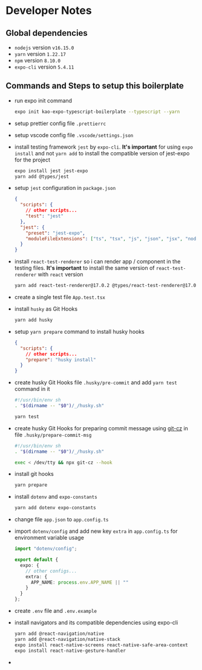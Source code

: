 # Developer Notes

## Global dependencies

- `nodejs` version `v16.15.0`
- `yarn` version `1.22.17`
- `npm` version `8.10.0`
- `expo-cli` version `5.4.11`

## Commands and Steps to setup this boilerplate

- run expo init command
  ```sh
  expo init kao-expo-typescript-boilerplate --typescript --yarn
  ```
- setup prettier config file `.prettierrc`
- setup vscode config file `.vscode/settings.json`
- install testing framework `jest` by `expo-cli`.
  **It's important** for using `expo install` and not `yarn add` to install the compatible version of jest-expo for the project
  ```sh
  expo install jest jest-expo
  yarn add @types/jest
  ```
- setup `jest` configuration in `package.json`
  ```json
  {
    "scripts": {
      // other scripts...
      "test": "jest"
    },
    "jest": {
      "preset": "jest-expo",
      "moduleFileExtensions": ["ts", "tsx", "js", "json", "jsx", "node"]
    }
  }
  ```
- install `react-test-renderer` so i can render app / component in the testing files.
  **It's important** to install the same version of `react-test-renderer` with `react` version
  ```sh
  yarn add react-test-renderer@17.0.2 @types/react-test-renderer@17.0.2
  ```
- create a single test file `App.test.tsx`
- install `husky` as Git Hooks
  ```sh
  yarn add husky
  ```
- setup `yarn prepare` command to install husky hooks
  ```json
  {
    "scripts": {
      // other scripts...
      "prepare": "husky install"
    }
  }
  ```
- create husky Git Hooks file `.husky/pre-commit` and add `yarn test` command in it

  ```sh
  #!/usr/bin/env sh
  . "$(dirname -- "$0")/_/husky.sh"

  yarn test
  ```

- create husky Git Hooks for preparing commit message using [git-cz](https://github.com/streamich/git-cz) in file `.husky/prepare-commit-msg`

  ```sh
  #!/usr/bin/env sh
  . "$(dirname -- "$0")/_/husky.sh"

  exec < /dev/tty && npx git-cz --hook
  ```

- install git hooks
  ```sh
  yarn prepare
  ```
- install `dotenv` and `expo-constants`
  ```sh
  yarn add dotenv expo-constants
  ```
- change file `app.json` to `app.config.ts`
- import `dotenv/config` and add new key `extra` in `app.config.ts` for environment variable usage

  ```ts
  import "dotenv/config";

  export default {
    expo: {
      // other configs...
      extra: {
        APP_NAME: process.env.APP_NAME || ""
      }
    }
  };
  ```

- create `.env` file and `.env.example`
- install navigators and its compatible dependencies using expo-cli
  ```sh
  yarn add @react-navigation/native
  yarn add @react-navigation/native-stack
  expo install react-native-screens react-native-safe-area-context
  expo install react-native-gesture-handler
  ```
-
